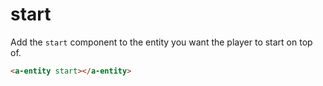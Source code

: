 # start

Add the `start` component to the entity you want the player to start on top of.

```html
<a-entity start></a-entity>
```

